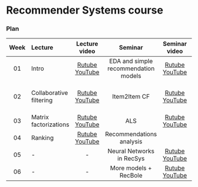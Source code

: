 # Recommender Systems course

### Plan
|Week        | Lecture    | Lecture video  |  Seminar      | Seminar video  | Seminar content | HW     | Deadline     | Comments    |
|:----------:|:-----------|:--------------:|:-------------:|:--------------:|:---------------:|:------:|:------------:|:-----------:|
| 01 | Intro | [Rutube](https://rutube.ru/video/private/81aeefd829f86df72b12af13c7fb7da5/?p=l2RgF7EaiMggV7DxBnE36g) <br> [YouTube](https://youtu.be/LvYCi3TAfvE) | EDA and simple recommendation models | [Rutube](https://rutube.ru/video/private/ae9d8a187bca6819af317d2ba925fb62/?p=vjxWANF5CdlQpgTptiBckw) <br> [YouTube](https://youtu.be/PxrgfkdC2rI) | [Colab](https://colab.research.google.com/drive/1SnFRaVzdAY7XWT201nkai1BkPouttCvr) | | | |
| 02 | Collaborative filtering | [Rutube](https://rutube.ru/video/private/81aeefd829f86df72b12af13c7fb7da5/?p=l2RgF7EaiMggV7DxBnE36g) <br> [YouTube](https://youtu.be/LvYCi3TAfvE) | Item2Item CF | [Rutube](https://rutube.ru/video/private/d4a17de41e5e7433fe075f751334ea5b/?p=sQ568qlqiNZp-5YfF8bfUg) <br> [YouTube](https://youtu.be/nOmGsTtI5R8) | [Colab](https://colab.research.google.com/drive/1v1Co1N2p7cAqWduQunUaZrC8Z1oAn-tR#scrollTo=KKCmvIdQLAMJ) | [Colab](https://drive.google.com/file/d/1cj2sqrOJy9JSVuxJpX2Js0z1dys5gftJ/view?usp=sharing) <br> [Submission form](https://docs.google.com/forms/d/1gj710SYvheKtRskcxrpFl50SE3V7Z_1PuOOU8B1KMIg/edit) | 24.11.2024 23:59 | -5 points for each day of delay |
| 03 | Matrix factorizations | [Rutube](https://rutube.ru/video/private/f832b4abfe898d3faa275b70f5268884/?p=Nds48uHeimAKQZADtXGUow) <br> [YouTube](https://youtu.be/bWCEZyrmrBQ) | ALS | [Rutube](https://rutube.ru/video/private/8ddb3f339189759dd49516c9b0ade106/?p=sOSkMqamCRwRwWlT2HEu4Q) <br> [YouTube](https://youtu.be/4F3iszY5NvI) | [Colab](https://colab.research.google.com/drive/1Vbir6IJXjIwI77ZlsG7OeE1xA16CPRSW#scrollTo=zD1oAARKXbUt) |  |  |
| 04 | Ranking | [Rutube](https://rutube.ru/video/private/ad12cc6455a0bc744d5f1ed3d8cbb625/?p=-yS5h9YVq3py_7xv2xfGbw) <br> [YouTube](https://youtu.be/3n3ATR-RK8Y) | Recommendations analysis |  | [Colab](https://colab.research.google.com/drive/1SD2wNSA1xHrMpPnl_7BnjkBUQXiG00x9) |  |  |
| 05 | - | - | Neural Networks in RecSys | [Rutube](https://rutube.ru/video/private/f20e246fee966ab2bd93b5d5f1a54a59/?p=vmzG9H5AZl93TT_eYGCorg) <br> [YouTube](https://youtu.be/GezVDYQvC2Q) | [Colab](https://colab.research.google.com/drive/1bXMPrIjnZLaDXKxHTmCfVpB-sbiAU-pk#scrollTo=c9DsiAYpVMri) |  |  |
| 06 | - | - | More models + RecBole | [Rutube]() <br> [YouTube]() | [Colab](https://colab.research.google.com/drive/1o9fkBbb6VHbbZlZPhxbkl_Vj4a4rgQ1l) |  |  |